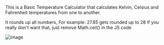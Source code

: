 This is a Basic Temperature Calculator that calculates Kelvin, Celsius and Fahrenheit temperatures from one to another.

It rounds up all numbers, For example: 27.85 gets rounded up to 28
If you really don't want that, just remove Math.ceil() in the JS code

![image](https://github.com/user-attachments/assets/3f82fc91-17dc-444a-8edc-81fc91df4f1b)
